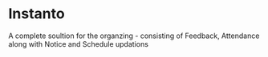 # Instanto
A complete soultion for the organzing - consisting of Feedback, Attendance along with Notice and Schedule updations 

